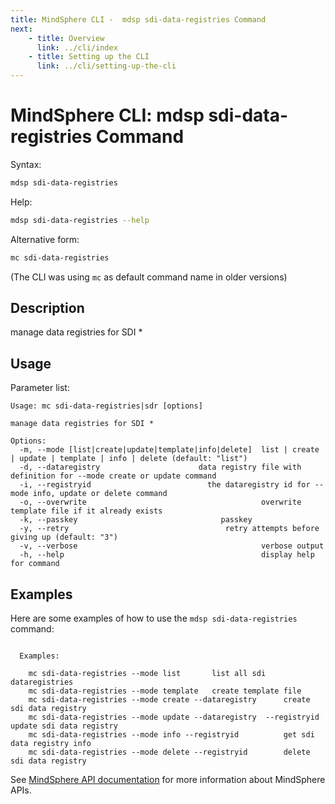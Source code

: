 ```yaml
---
title: MindSphere CLI -  mdsp sdi-data-registries Command
next:
    - title: Overview
      link: ../cli/index
    - title: Setting up the CLI
      link: ../cli/setting-up-the-cli
---
```


# MindSphere CLI: mdsp sdi-data-registries Command

Syntax:

```bash
mdsp sdi-data-registries
```

Help:

```bash
mdsp sdi-data-registries --help
```

Alternative form:

```bash
mc sdi-data-registries
```

(The CLI was using `mc` as default command name in older versions)

## Description

manage data registries for SDI *

## Usage

Parameter list:

```text
Usage: mc sdi-data-registries|sdr [options]

manage data registries for SDI *

Options:
  -m, --mode [list|create|update|template|info|delete]  list | create | update | template | info | delete (default: "list")
  -d, --dataregistry                      data registry file with definition for --mode create or update command
  -i, --registryid                          the dataregistry id for --mode info, update or delete command
  -o, --overwrite                                       overwrite template file if it already exists
  -k, --passkey                                passkey
  -y, --retry                                   retry attempts before giving up (default: "3")
  -v, --verbose                                         verbose output
  -h, --help                                            display help for command

```

## Examples

Here are some examples of how to use the `mdsp sdi-data-registries` command:

```text

  Examples:

    mc sdi-data-registries --mode list 		 list all sdi dataregistries
    mc sdi-data-registries --mode template 	 create template file
    mc sdi-data-registries --mode create --dataregistry  	 create sdi data registry
    mc sdi-data-registries --mode update --dataregistry  --registryid                                                                                               		 update sdi data registry
    mc sdi-data-registries --mode info --registryid    		 get sdi data registry info
    mc sdi-data-registries --mode delete --registryid  		 delete sdi data registry

```

See [MindSphere API documentation](https://documentation.mindsphere.io/MindSphere/apis/index.html) for more information about MindSphere APIs.